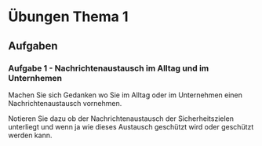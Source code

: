 # Übungen Thema 1

## Aufgaben

### Aufgabe 1 - Nachrichtenaustausch im Alltag und im Unternhemen

Machen Sie sich Gedanken wo Sie im Alltag oder im Unternehmen einen Nachrichtenaustausch vornehmen.

Notieren Sie dazu ob der Nachrichtenaustausch der Sicherheitszielen unterliegt und wenn ja wie dieses Austausch geschützt wird oder geschützt werden kann.
